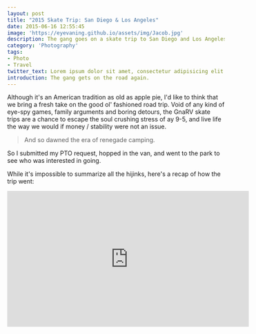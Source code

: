 ```yaml
---
layout: post
title: "2015 Skate Trip: San Diego & Los Angeles"
date: 2015-06-16 12:55:45
image: 'https://eyevaning.github.io/assets/img/Jacob.jpg'
description: The gang goes on a skate trip to San Diego and Los Angeles.
category: 'Photography'
tags:
- Photo
- Travel
twitter_text: Lorem ipsum dolor sit amet, consectetur adipisicing elit.
introduction: The gang gets on the road again.
---
```


Although it's an American tradition as old as apple pie, I'd like to think that we bring a fresh take on the good ol' fashioned road trip. Void of any kind of eye-spy games, family arguments and boring detours, the GnaRV skate trips are a chance to escape the soul crushing stress of ay 9-5, and live life the way we would if money / stability were not an issue.

> And so dawned the era of renegade camping.

So I submitted my PTO request, hopped in the van, and went to the park to see who was interested in going.

While it's impossible to summarize all the hijinks, here's a recap of how the trip went:


<iframe width="560" height="315" src="https://www.youtube.com/embed/FNGEQmzDLR0" frameborder="0" allowfullscreen></iframe>

